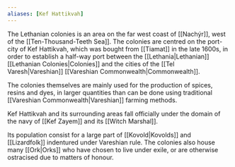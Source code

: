 ```yaml
---
aliases: [Kef Hattikvah]
---
```

The Lethanian colonies is an area on the far west coast of [[Nachýr]], west of the [[Ten-Thousand-Teeth Sea]]. The colonies are centred on the port-city of Kef Hattikvah, which was bought from [[Tiamat]] in the late 1600s, in order to establish a half-way port between the [[Lethania|Lethanian]] [[Lethanian Colonies|Colonies]] and the cities of the [[Tel Varesh|Vareshian]] [[Vareshian Commonwealth|Commonwealth]].

The colonies themselves are mainly used for the production of spices, resins and dyes, in larger quantities than can be done using traditional [[Vareshian Commonwealth|Vareshian]] farming methods.

Kef Hattikvah and its surrounding areas fall officially under the domain of the navy of [[Kef Zayem]] and its [[Witch Marshal]]. 

Its population consist for a large part of [[Kovold|Kovolds]] and [[Lizardfolk]] indentured under Vareshian rule. The colonies also house many [[Ork|Orks]] who have chosen to live under exile, or are otherwise ostracised due to matters of honour.